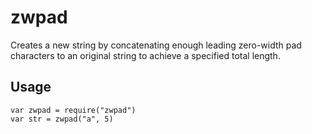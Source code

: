 # zwpad

Creates a new string by concatenating enough leading zero-width pad characters to an original string to achieve a specified total length.

## Usage

```
var zwpad = require("zwpad")
var str = zwpad("a", 5)
```
